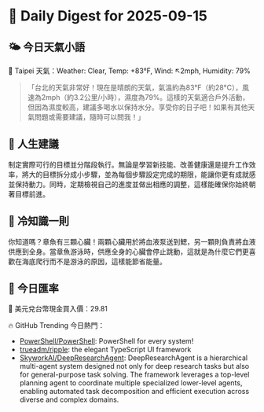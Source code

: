 # 🌅 Daily Digest for 2025-09-15

## 🌤️ 今日天氣小語
📍 Taipei 天氣：Weather: Clear, Temp: +83°F, Wind: ↖2mph, Humidity: 79%
> 「台北的天氣非常好！現在是晴朗的天氣，氣溫約為83°F（約28°C），風速為2mph（約3.2公里/小時），濕度為79%。這樣的天氣適合戶外活動，但因為濕度較高，建議多喝水以保持水分。享受你的日子吧！如果有其他天氣問題或需要建議，隨時可以問我！」

## 💬 人生建議
制定實際可行的目標並分階段執行。無論是學習新技能、改善健康還是提升工作效率，將大的目標拆分成小步驟，並為每個步驟設定完成的期限，能讓你更有成就感並保持動力。同時，定期檢視自己的進度並做出相應的調整，這樣能確保你始終朝著目標前進。

## 🧠 冷知識一則
你知道嗎？章魚有三顆心臟！兩顆心臟用於將血液泵送到鰓，另一顆則負責將血液供應到全身。當章魚游泳時，供應全身的心臟會停止跳動，這就是為什麼它們更喜歡在海底爬行而不是游泳的原因，這樣能節省能量。
## 💱 今日匯率
💱 美元兌台幣現金買入價：29.81

🔥 GitHub Trending 今日熱門：
- [PowerShell/PowerShell](https://github.com/PowerShell/PowerShell): PowerShell for every system!
- [trueadm/ripple](https://github.com/trueadm/ripple): the elegant TypeScript UI framework
- [SkyworkAI/DeepResearchAgent](https://github.com/SkyworkAI/DeepResearchAgent): DeepResearchAgent is a hierarchical multi-agent system designed not only for deep research tasks but also for general-purpose task solving. The framework leverages a top-level planning agent to coordinate multiple specialized lower-level agents, enabling automated task decomposition and efficient execution across diverse and complex domains.

